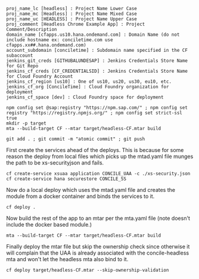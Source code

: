 ```
proj_name_lc [headless] : Project Name Lower Case
proj_name_mc [Headless] : Project Name Mixed Case
proj_name_uc [HEADLESS] : Project Name Upper Case
proj_comment [Headless Chrome Example App] : Project Comment/Description
domain_name [cfapps.us10.hana.ondemand.com] : Domain Name (do not include hostname ex: conciletime.com use cfapps.xx##.hana.ondemand.com)
account_subdomain [conciletime] : Subdomain name specified in the CF subaccount
jenkins_git_creds [GITHUBALUNDESAP] : Jenkins Credentials Store Name for Git Repo
jenkins_cf_creds [CF_CREDENTIALSID] : Jenkins Credentials Store Name for Cloud Foundry Account
jenkins_cf_region [us10] : One of us10, us20, us30, eu10, etc.
jenkins_cf_org [ConcileTime] : Cloud Foundry organization for deployment
jenkins_cf_space [dev] : Cloud Foundry space for deployment
```
```
npm config set @sap:registry "https://npm.sap.com/" ; npm config set registry "https://registry.npmjs.org/" ; npm config set strict-ssl true
mkdir -p target
mta --build-target CF --mtar target/headless-CF.mtar build
```

```
git add . ; git commit -m "atomic commit" ; git push
```


First create the services ahead of the deploys.
This is because for some reason the deploy from local files which picks up the mtad.yaml file munges the path to be xs-securityjson and fails.
```
cf create-service xsuaa application CONCILE_UAA -c ./xs-security.json
cf create-service hana securestore CONCILE_SS
```

Now do a local deploy which uses the mtad.yaml file and creates the module from a docker container and binds the services to it.
```
cf deploy .
```

Now build the rest of the app to an mtar per the mta.yaml file (note doesn't include the docker based module.)
```
mta --build-target CF --mtar target/headless-CF.mtar build
```

Finally deploy the mtar file but skip the ownership check since otherwise it will complain that the UAA is already associated with the concile-headless mta and won't let the headless mta also bind to it.
```
cf deploy target/headless-CF.mtar --skip-ownership-validation

```
